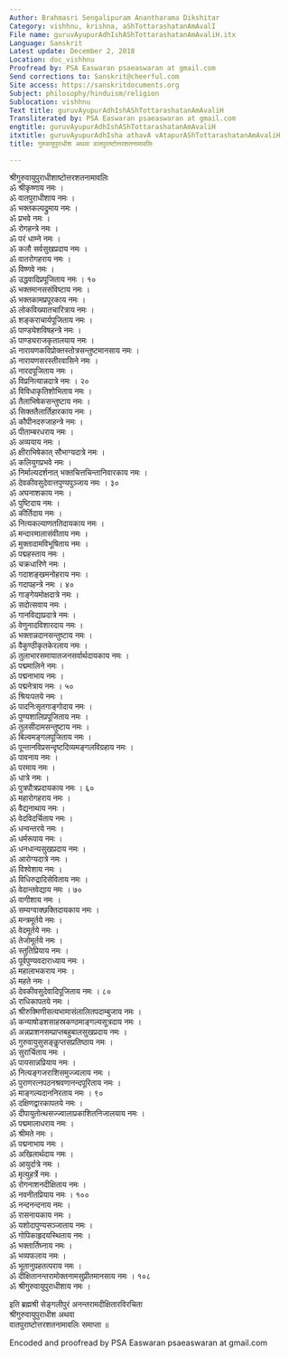 ```yaml
---
Author: Brahmasri Sengalipuram Anantharama Dikshitar
Category: vishhnu, krishna, aShTottarashatanAmAvalI
File name: guruvAyupurAdhIshAShTottarashatanAmAvaliH.itx
Language: Sanskrit
Latest update: December 2, 2018
Location: doc_vishhnu
Proofread by: PSA Easwaran psaeaswaran at gmail.com
Send corrections to: Sanskrit@cheerful.com
Site access: https://sanskritdocuments.org
Subject: philosophy/hinduism/religion
Sublocation: vishhnu
Text title: guruvAyupurAdhIshAShTottarashatanAmAvaliH
Transliterated by: PSA Easwaran psaeaswaran at gmail.com
engtitle: guruvAyupurAdhIshAShTottarashatanAmAvaliH
itxtitle: guruvAyupurAdhIsha athavA vAtapurAShTottarashatanAmAvaliH
title: गुरुवायुपुराधीश अथवा वातपुराष्टोत्तरशतनामावलिः

---
```

  
 श्रीगुरुवायुपुराधीशाष्टोत्तरशतनामावलिः   
ॐ श्रीकृष्णाय नमः ।  
ॐ वातपुराधीशाय नमः ।  
ॐ भक्तकल्पद्रुमाय नमः ।  
ॐ प्रभवे नमः ।  
ॐ रोगहन्त्रे नमः ।  
ॐ परं धाम्ने नमः ।  
ॐ कलौ सर्वसुखप्रदाय नमः ।  
ॐ वातरोगहराय नमः ।  
ॐ विष्णवे नमः ।  
ॐ उद्धवादिप्रपूजिताय नमः । १०  
ॐ भक्तमानससंविष्टाय नमः ।  
ॐ भक्तकामप्रपूरकाय नमः ।  
ॐ लोकविख्यातचारित्राय नमः ।  
ॐ शङ्कराचार्यपूजिताय नमः ।  
ॐ पाण्ड्येशविषहन्त्रे नमः ।  
ॐ पाण्ड्यराजकृतालयाय नमः ।  
ॐ नारायणकविप्रोक्तस्तोत्रसन्तुष्टमानसाय नमः ।  
ॐ नारायणसरस्तीरवासिने नमः ।  
ॐ नारदपूजिताय नमः ।  
ॐ विप्रनित्यान्नदात्रे नमः । २०  
ॐ विविधाकृतिशोभिताय नमः ।  
ॐ तैलाभिषेकसन्तुष्टाय नमः ।  
ॐ सिक्ततैलार्तिहारकाय नमः ।  
ॐ कौपीनदरुजाहन्त्रे नमः ।  
ॐ पीताम्बरधराय नमः ।  
ॐ अव्ययाय नमः ।  
ॐ क्षीराभिषेकात् सौभाग्यदात्रे नमः ।  
ॐ कलियुगप्रभवे नमः ।  
ॐ निर्माल्यदर्शनात् भक्तचित्तचिन्तानिवारकाय नमः ।  
ॐ देवकीवसुदेवात्तपुण्यपुञ्जाय नमः । ३०  
ॐ अघनाशकाय नमः ।  
ॐ पुष्टिदाय नमः ।  
ॐ कीर्तिदाय नमः ।  
ॐ नित्यकल्याणततिदायकाय नमः ।  
ॐ मन्दारमालासंवीताय नमः ।  
ॐ मुक्तादामविभूषिताय नमः ।  
ॐ पद्महस्ताय नमः ।  
ॐ चक्रधारिणे नमः ।  
ॐ गदाशङ्खमनोहराय नमः ।  
ॐ गदापहन्त्रे नमः । ४०  
ॐ गाङ्गेयमोक्षदात्रे नमः ।  
ॐ सदोत्सवाय नमः ।  
ॐ गानविद्याप्रदात्रे नमः ।  
ॐ वेणुनादविशारदाय नमः ।  
ॐ भक्तान्नदानसन्तुष्टाय नमः ।  
ॐ वैकुण्ठीकृतकेरलाय नमः ।  
ॐ तुलाभारसमायातजनसर्वार्थदायकाय नमः ।  
ॐ पद्ममालिने नमः ।  
ॐ पद्मनाभाय नमः ।  
ॐ पद्मनेत्राय नमः । ५०  
ॐ श्रियःपतये नमः ।  
ॐ पादनिःसृतगाङ्गोदाय नमः ।  
ॐ पुण्यशालिप्रपूजिताय नमः ।  
ॐ तुलसीदामसन्तुष्टाय नमः ।  
ॐ बिल्वमङ्गलपूजिताय नमः ।  
ॐ पून्तानविप्रसन्दृष्टदिव्यमङ्गलविग्रहाय नमः ।  
ॐ पावनाय नमः ।  
ॐ परमाय नमः ।  
ॐ धात्रे नमः ।  
ॐ पुत्रपौत्रप्रदायकाय नमः । ६०  
ॐ महारोगहराय नमः ।  
ॐ वैद्यनाथाय नमः ।  
ॐ वेदविदर्चिताय नमः ।  
ॐ धन्वन्तरये नमः ।  
ॐ धर्मरूपाय नमः ।  
ॐ धनधान्यसुखप्रदाय नमः ।  
ॐ आरोग्यदात्रे नमः ।  
ॐ विश्वेशाय नमः ।  
ॐ विधिरुद्रादिसेविताय नमः ।  
ॐ वेदान्तवेद्याय नमः । ७०  
ॐ वागीशाय नमः ।  
ॐ सम्यग्वाक्छक्तिदायकाय नमः ।  
ॐ मन्त्रमूर्तये नमः ।  
ॐ वेदमूर्तये नमः ।  
ॐ तेजोमूर्तये नमः ।  
ॐ स्तुतिप्रियाय नमः ।  
ॐ पूर्वपुण्यवदाराध्याय नमः ।  
ॐ महालाभकराय नमः ।  
ॐ महते नमः ।  
ॐ देवकीवसुदेवादिपूजिताय नमः । ८०  
ॐ राधिकापतये नमः ।  
ॐ श्रीरुक्मिणीसत्यभामासंलालितपदाम्बुजाय नमः ।  
ॐ कन्याषोडशसाहस्रकण्ठमाङ्गल्यसूत्रदाय नमः ।  
ॐ अन्नप्राशनसम्प्राप्तबहुबालसुखप्रदाय नमः ।  
ॐ गुरुवायुसुसङ्कॢप्तसप्रतिष्ठाय नमः ।  
ॐ सुरार्चिताय नमः ।  
ॐ पायसान्नप्रियाय नमः ।  
ॐ नित्यङ्गजराशिसमुज्ज्वलाय नमः ।  
ॐ पुराणरत्नपठनश्रवणानन्दपूरिताय नमः ।  
ॐ माङ्गल्यदाननिरताय नमः । ९०  
ॐ दक्षिणद्वारकापतये नमः ।  
ॐ दीपायुतोत्थसज्ज्वालाप्रकाशितनिजालयाय नमः ।  
ॐ पद्ममालाधराय नमः ।  
ॐ श्रीमते नमः ।  
ॐ पद्मनाभाय नमः ।  
ॐ अखिलार्थदाय नमः ।  
ॐ आयुर्दात्रे नमः ।  
ॐ मृत्युहर्त्रे नमः ।  
ॐ रोगनाशनदीक्षिताय नमः ।  
ॐ नवनीतप्रियाय नमः । १००  
ॐ नन्दनन्दनाय नमः ।  
ॐ रासनायकाय नमः ।  
ॐ यशोदापुण्यसञ्जाताय नमः ।  
ॐ गोपिकाहृदयस्थिताय नमः ।  
ॐ भक्तार्तिघ्नाय नमः ।  
ॐ भव्यफलाय नमः ।  
ॐ भूतानुग्रहतत्पराय नमः ।  
ॐ दीक्षितानन्तरामोक्तनामसुप्रीतमानसाय नमः । १०८  
ॐ श्रीगुरुवायुपुराधीशाय नमः ।  
  
इति ब्रह्मश्री सेङ्गलीपुरं अनन्तरामदीक्षितारविरचिता  
श्रीगुरुवायुपुराधीश अथवा  
वातपुराष्टोत्तरशतनामावलिः समाप्ता ॥  
  
  
  
Encoded and proofread by PSA Easwaran psaeaswaran at gmail.com  
  
